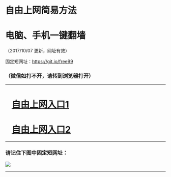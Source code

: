 ﻿# 自由上网简易方法

# 电脑、手机一键翻墙

（2017/10/07 更新，网址有效）

固定短网址：https://git.io/free99

### （微信如打不开，请转到浏览器打开）


***





# &nbsp;&nbsp; <a href="http://ft1488213920.fwq-tz-1001.info/fwqtz01.html?t=10070014456 " target="_blank">自由上网入口1</a>
# &nbsp;&nbsp; <a href="http://ft2486123739.fwq-tz-1002.info/fwqtz02.html?t=10070017976 " target="_blank">自由上网入口2</a>
***

### 请记住下图中固定短网址：

<img src="https://s3-us-west-2.amazonaws.com/fwq-1001/yjfq-20170905okok.png" /> 


***

